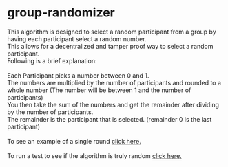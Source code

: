 # group-randomizer

This algorithm is designed to select a random participant from a group by having each participant select a random number. <br>
    This allows for a decentralized and tamper proof way to select a random participant. <br>
    Following is a brief explanation: <br>
    <br>
Each Participant picks a number between 0 and 1. <br>
        The numbers are multiplied by the number of participants and rounded to a whole number (The number will be between 1 and the number of participants) <br>
        You then take the sum of the numbers and get the remainder after dividing by the number of participants. <br>
        The remainder is the participant that is selected. (remainder 0 is the last participant)
    <br>
    <br>
    To see an example of a single round <a href = "example.html">click here.</a>
    <br>
    <br>
    To run a test to see if the algorithm is truly random <a href = "test.html">click here.</a>
